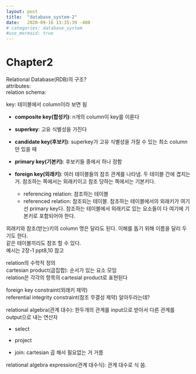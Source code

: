 ```yaml
---
layout: post
title:  "database_system-2"
date:   2020-09-16 13:35:39 -400
# categories: database_system
#use_mermaid: true
---
```


# Chapter2
Relational Database(RDB)의 구조?   
attributes:    
relation schema:    



key: 테이블에서 column이라 보면 됨   
- **composite key(합성키)**: n개의 column이 key를 이룬다
- **superkey**: 고유 식별성을 가진다
- **candidate key(후보키)**: superkey가 고유 식별성을 가질 수 있는 최소 column만 있을 때   

- **primary key(기본키)**: 후보키들 중에서 하나 정함
- **foreign key(외래키)**: 여러 테이블들의 참조 관계를 나타냄. 두 테이블 간에 겹치는 거. 
참조하는 쪽에서는 외래키이고 참조 당하는 쪽에서는 기본키다.   
    - referencing relation: 참조하는 테이블
    - referenced relation: 참조되는 테이블. 참조하는 테이블에서의 외래키가 여기선 primary key다. 참조하는 테이블에서 외래키로 있는 요소들이 다 여기에 기본키로 포함되어야 한다.    

외래키와 참조(받는)키의 column 명은 달라도 된다. 이해를 돕기 위해 이름을 달리 두기도 한다.      
같은 테이블끼리도 참조 할 수 있다.   
예시는 2장-1 ppt8,10 참고   

relation의 수학적 정의   
cartesian product(곱집합): 순서가 있는 요소 모임   
relation은 각각의 항목의 cartesial product로 표현된다   

foreign key constraint(외래키 제약)   
referential integrity constraint(참조 무결성 제약)  알아두라는데?   

relational algebra(관계 대수): 한두개의 관계를 input으로 받아서 다른 관계를 output으로 내는 연산자
- select
- project


- join: cartesian 곱 해서 필요없는 거 거름

relational algebra expression(관계 대수식): 관계 대수로 식 씀.   
